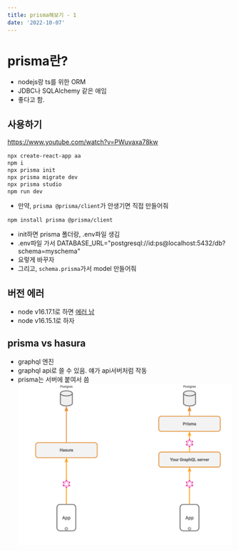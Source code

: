 ```yaml
---
title: prisma해보기 - 1
date: '2022-10-07'
---
```


# prisma란?
- nodejs랑 ts를 위한 ORM
- JDBC나 SQLAlchemy 같은 애임
- 좋다고 함.

## 사용하기
https://www.youtube.com/watch?v=PWuvaxa78kw
```shell
npx create-react-app aa
npm i
npx prisma init
npx prisma migrate dev
npx prisma studio
npm run dev
```
- 만약, ```prisma @prisma/client```가 안생기면 직접 만들어줘
```shell
npm install prisma @prisma/client
```

- init하면 prisma 폴더랑, .env파일 생김
- .env파일 가서 DATABASE_URL="postgresql://id:ps@localhost:5432/db?schema=myschema"
- 요렇게 바꾸자
- 그리고, ```schema.prisma```가서 model 만들어줘

## 버전 에러
- node v16.17.1로 하면 [에러 남](https://github.com/prisma/prisma/issues/14834)
- node v16.15.1로 하자

## prisma vs hasura
- graphql 엔진
- graphql api로 쓸 수 있음. 얘가 api서버처럼 작동
- prisma는 서버에 붙여서 씀
![](.prisma-1_images/b5ce351a.png)

